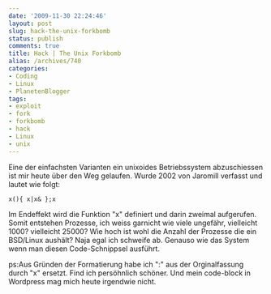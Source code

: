 ```yaml
---
date: '2009-11-30 22:24:46'
layout: post
slug: hack-the-unix-forkbomb
status: publish
comments: true
title: Hack | The Unix Forkbomb
alias: /archives/740
categories:
- Coding
- Linux
- PlanetenBlogger
tags:
- exploit
- fork
- forkbomb
- hack
- Linux
- unix
---
```


Eine der einfachsten Varianten ein unixoides Betriebssystem abzuschiessen ist mir
heute über den Weg gelaufen. Wurde 2002 von Jaromill verfasst und lautet wie folgt:

```
x(){ x|x& };x
```

Im Endeffekt wird die Funktion "x" definiert und darin zweimal aufgerufen. Somit
entstehen Prozesse, ich weiss garnicht wie viele ungefähr, vielleicht 1000? vielleicht
25000? Wie hoch ist wohl die Anzahl der Prozesse die ein BSD/Linux aushält? Naja
egal ich schweife ab. Genauso wie das System wenn man diesen Code-Schnippsel ausführt.

ps:Aus Gründen der Formatierung habe ich ":" aus der Orginalfassung durch "x" ersetzt.
Find ich persöhnlich schöner. Und mein code-block in Wordpress mag mich heute irgendwie
nicht.
